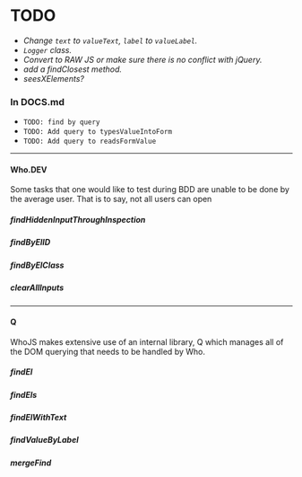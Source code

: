 # TODO

- _Change `text` to `valueText`, `label` to `valueLabel`._
- _`Logger` class._
- _Convert to RAW JS or make sure there is no conflict with jQuery._
- _add a findClosest method._
- _seesXElements?_

### In DOCS.md
- `TODO: find by query`
- `TODO: Add query to typesValueIntoForm`
- `TODO: Add query to readsFormValue`

---

#### Who.DEV
Some tasks that one would like to test during BDD are unable to be done by the average user. That is to say, not all users can open
##### findHiddenInputThroughInspection
##### findByElID
##### findByElClass
##### clearAllInputs

---

#### Q
WhoJS makes extensive use of an internal library, Q which manages all of the DOM querying that needs to be handled by Who.

##### findEl
##### findEls
##### findElWithText
##### findValueByLabel
##### mergeFind